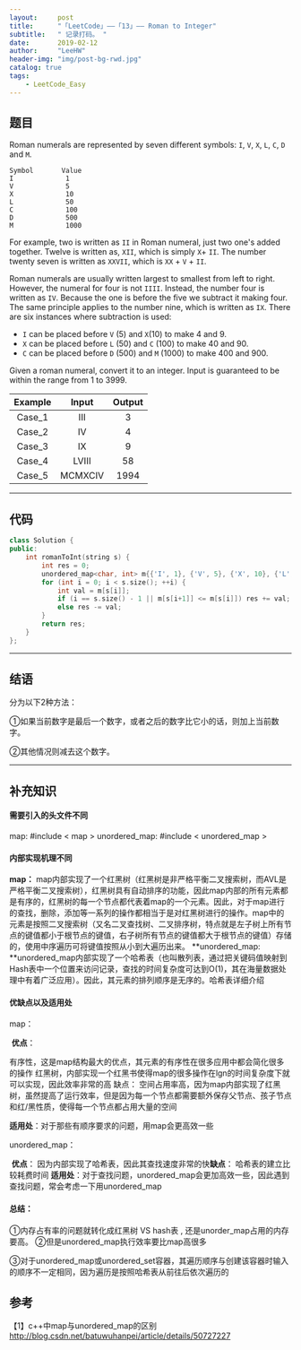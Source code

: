 ```yaml
---
layout:     post
title:      "「LeetCode」——「13」—— Roman to Integer"
subtitle:   " 记录打码。 "
date:       2019-02-12 
author:     "LeeHW"
header-img: "img/post-bg-rwd.jpg"
catalog: true
tags:
    - LeetCode_Easy
---
```


## 题目

Roman numerals are represented by seven different symbols: `I`, `V`, `X`, `L`, `C`, `D` and `M`.

```
Symbol       Value
I             1
V             5
X             10
L             50
C             100
D             500
M             1000
```

For example, two is written as `II` in Roman numeral, just two one's added together. Twelve is written as, `XII`, which is simply `X`+ `II`. The number twenty seven is written as `XXVII`, which is `XX` + `V` + `II`.

Roman numerals are usually written largest to smallest from left to right. However, the numeral for four is not `IIII`. Instead, the number four is written as `IV`. Because the one is before the five we subtract it making four. The same principle applies to the number nine, which is written as `IX`. There are six instances where subtraction is used:

- `I` can be placed before `V` (5) and `X`(10) to make 4 and 9. 
- `X` can be placed before `L` (50) and `C` (100) to make 40 and 90. 
- `C` can be placed before `D` (500) and `M` (1000) to make 400 and 900.

Given a roman numeral, convert it to an integer. Input is guaranteed to be within the range from 1 to 3999.

| Example |  Input  | Output |
| :-----: | :-----: | :----: |
| Case_1  |   III   |   3    |
| Case_2  |   IV    |   4    |
| Case_3  |   IX    |   9    |
| Case_4  |  LVIII  |   58   |
| Case_5  | MCMXCIV |  1994  |



---

## 代码

```c++
class Solution {
public:
    int romanToInt(string s) {
        int res = 0;
        unordered_map<char, int> m{{'I', 1}, {'V', 5}, {'X', 10}, {'L', 50}, {'C', 100}, {'D', 500}, {'M', 1000}};
        for (int i = 0; i < s.size(); ++i) {
            int val = m[s[i]];
            if (i == s.size() - 1 || m[s[i+1]] <= m[s[i]]) res += val;
            else res -= val;
        }
        return res;
    }
};
```



---

## 结语

分为以下2种方法：

①如果当前数字是最后一个数字，或者之后的数字比它小的话，则加上当前数字。

②其他情况则减去这个数字。

------

## 补充知识

#### 需要引入的头文件不同

map: 			#include < map >
unordered_map:     #include < unordered_map >

#### 内部实现机理不同

**map：** map内部实现了一个红黑树（红黑树是非严格平衡二叉搜索树，而AVL是严格平衡二叉搜索树），红黑树具有自动排序的功能，因此map内部的所有元素都是有序的，红黑树的每一个节点都代表着map的一个元素。因此，对于map进行的查找，删除，添加等一系列的操作都相当于是对红黑树进行的操作。map中的元素是按照二叉搜索树（又名二叉查找树、二叉排序树，特点就是左子树上所有节点的键值都小于根节点的键值，右子树所有节点的键值都大于根节点的键值）存储的，使用中序遍历可将键值按照从小到大遍历出来。
**unordered_map: **unordered_map内部实现了一个哈希表（也叫散列表，通过把关键码值映射到Hash表中一个位置来访问记录，查找的时间复杂度可达到O(1)，其在海量数据处理中有着广泛应用）。因此，其元素的排列顺序是无序的。哈希表详细介绍

#### 优缺点以及适用处

map：

​	**优点**：

​	有序性，这是map结构最大的优点，其元素的有序性在很多应用中都会简化很多的操作
红黑树，内部实现一个红黑书使得map的很多操作在lgn的时间复杂度下就可以实现，因此效率非常的高
缺点： 空间占用率高，因为map内部实现了红黑树，虽然提高了运行效率，但是因为每一个节点都需要额外保存父节点、孩子节点和红/黑性质，使得每一个节点都占用大量的空间

​	**适用处**：对于那些有顺序要求的问题，用map会更高效一些

unordered_map：

​	**优点**： 因为内部实现了哈希表，因此其查找速度非常的快
​	**缺点**： 哈希表的建立比较耗费时间
​	**适用处**：对于查找问题，unordered_map会更加高效一些，因此遇到查找问题，常会考虑一下用unordered_map

#### 总结：

①内存占有率的问题就转化成红黑树 VS hash表 , 还是unorder_map占用的内存要高。
②但是unordered_map执行效率要比map高很多

③对于unordered_map或unordered_set容器，其遍历顺序与创建该容器时输入的顺序不一定相同，因为遍历是按照哈希表从前往后依次遍历的

## **参考**

【1】c++中map与unordered_map的区别
<http://blog.csdn.net/batuwuhanpei/article/details/50727227>